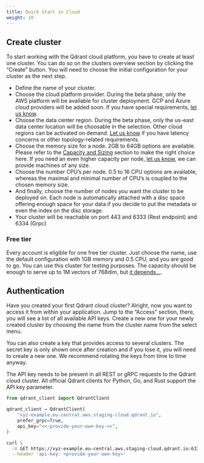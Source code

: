 ```yaml
---
title: Quick Start in Cloud
weight: 10
---
```


## Create cluster

To start working with the Qdrant cloud platform, you have to create at least one cluster. You can do so on the clusters overview section by clicking the “Create” button.
You will need to choose the initial configuration for your cluster as the next step. 


* Define the name of your cluster. 
* Choose the cloud platform provider. During the beta phase, only the AWS platform will be available for cluster deployment. GCP and Azure cloud providers will be added soon. If you have special requirements, [let us know](mailto:cloud@qdrant.io).
* Choose the data center region. During the beta phase, only the us-east data center location will be choosable in the selection. Other cloud regions can be activated on demand. [Let us know](mailto:cloud@qdrant.io) if you have latency concerns or other topology-related requirements.
* Choose the memory size for a node. 2GB to 64GB options are available. Please refer to the [Capacity and Sizing](https://qdrant.tech/documentation/cloud/capacity/) section to make the right choice here. If you need an even higher capacity per node, [let us know](mailto:cloud@qdrant.io), we can provide machines of any size.
* Choose the number CPU’s per node. 0.5 to 16 CPU options are available, whereas the maximal and minimal number of CPU’s is coupled to the chosen memory size. 
* And finally, choose the number of nodes you want the cluster to be deployed on. Each node is automatically attached with a disc space offering enough space for your data if you decide to put the metadata or even the index on the disc storage.
* Your cluster will be reachable on port 443 and 6333 (Rest endpoint) and 6334 (Grpc)


### Free tier

Every account is eligible for one free tier cluster.
Just choose the name, use the default configuration with 1GB memory and 0.5 CPU, and you are good to go.
You can use this cluster for testing purposes. The capacity should be enough to serve up to 1M vectors of 768dim, but [it depends…](https://qdrant.tech/documentation/cloud/capacity/). 

## Authentication

Have you created your first Qdrant cloud cluster?
Alright, now you want to access it from within your application.
Jump to the “Access” section, there, you will see a list of all available API keys.
Create a new one for your newly created cluster by choosing the name from the cluster name from the select menu.

You can also create a key that provides access to several clusters.
The secret key is only shown once after creation and if you lose it, you will need to create a new one. We recommend rotating the keys from time to time anyway.

The API key needs to be present in all REST or gRPC requests to the Qdrant cloud cluster.
All official Qdrant clients for Python, Go, and Rust support the API key parameter.

<!---
Examples with clients
-->

```python
from qdrant_client import QdrantClient

qdrant_client = QdrantClient(
    "xyz-example.eu-central.aws.staging-cloud.qdrant.io", 
    prefer_grpc=True,
    api_key="<<-provide-your-own-key->>",
)
```

```bash
curl \
  -X GET https://xyz-example.eu-central.aws.staging-cloud.qdrant.io:6333 \
  --header 'api-key: <provide-your-own-key>'
```
